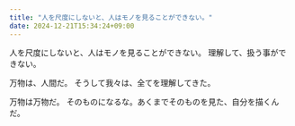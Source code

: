 ```yaml
---
title: "人を尺度にしないと、人はモノを見ることができない。"
date: 2024-12-21T15:34:24+09:00
---
```

人を尺度にしないと、人はモノを見ることができない。
理解して、扱う事ができない。

万物は、人間だ。
そうして我々は、全てを理解してきた。

万物は万物だ。
そのものになるな。あくまでそのものを見た、自分を描くんだ。
